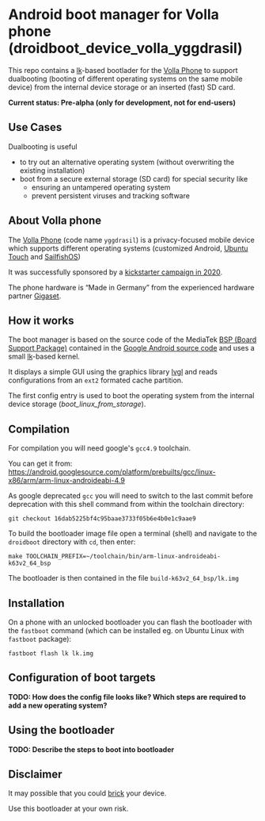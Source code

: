 # Android boot manager for Volla phone (droidboot_device_volla_yggdrasil)

This repo contains a [lk](https://github.com/littlekernel)-based bootlader for the [Volla Phone](https://volla.online/de/)
to support dualbooting (booting of different operating systems on the same mobile device)
from the internal device storage or an inserted (fast) SD card.

**Current status: Pre-alpha (only for development, not for end-users)**

## Use Cases

Dualbooting is useful

* to try out an alternative operating system (without overwriting the existing installation)
* boot from a secure external storage (SD card) for special security like
  * ensuring an untampered operating system
  * prevent persistent viruses and tracking software

## About Volla phone

The [Volla Phone](https://volla.online/de/) (code name `yggdrasil`) is a privacy-focused mobile device which supports
different operating systems (customized Android, [Ubuntu Touch](https://ubuntu-touch.io/) and [SailfishOS](https://sailfishos.org/))

It was successfully sponsored by a [kickstarter campaign in 2020](https://www.kickstarter.com/projects/volla/volla-phone-designed-with-simplicity-and-security-in-mind).

The phone hardware is “Made in Germany” from the experienced hardware partner [Gigaset](https://www.gigaset.com/hq_en/).

## How it works

The boot manager is based on the source code of the MediaTek [BSP (Board Support Package)](https://en.wikipedia.org/wiki/Board_support_package) contained in the [Google Android source code](https://android.googlesource.com/platform/hardware/bsp/) and uses a small [lk](https://github.com/littlekernel)-based kernel.

It displays a simple GUI using the graphics library [lvgl](https://lvgl.io/) and reads configurations from an `ext2` formated cache partition.

The first config entry is used to boot the operating system from the internal device storage (*boot_linux_from_storage*). 

## Compilation

For compilation you will need google's `gcc4.9` toolchain.

You can get it from: https://android.googlesource.com/platform/prebuilts/gcc/linux-x86/arm/arm-linux-androideabi-4.9

As google deprecated `gcc` you will need to switch to the last commit before deprecation with this shell command from within the toolchain directory:

`git checkout 16dab5225bf4c95baae3733f05b6e4b0e1c9aae9`

To build the bootloader image file open a terminal (shell) and navigate to the `droidboot` directory with `cd`, then enter:

`make TOOLCHAIN_PREFIX=~/toolchain/bin/arm-linux-androideabi- k63v2_64_bsp`

The bootloader is then contained in the file `build-k63v2_64_bsp/lk.img`

## Installation

On a phone with an unlocked bootloader you can flash the bootloader with the `fastboot` command
(which can be installed eg. on Ubuntu Linux with `fastboot` package):

`fastboot flash lk lk.img`

## Configuration of boot targets

**TODO: How does the config file looks like? Which steps are required to add a new operating system?**

## Using the bootloader

**TODO: Describe the steps to boot into bootloader**

## Disclaimer

It may possible that you could [brick](https://en.wikipedia.org/wiki/Brick_(electronics)) your device.

Use this bootloader at your own risk.
